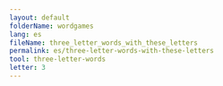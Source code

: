 ```yaml
---
layout: default
folderName: wordgames
lang: es
fileName: three_letter_words_with_these_letters
permalink: es/three-letter-words-with-these-letters
tool: three-letter-words
letter: 3
---
```

